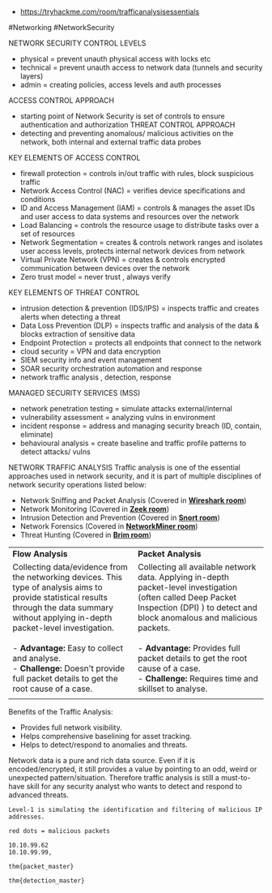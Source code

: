 - https://tryhackme.com/room/trafficanalysisessentials

#Networking #NetworkSecurity


NETWORK SECURITY CONTROL LEVELS
- physical = prevent unauth physical access with locks etc
- technical = prevent unauth access to network data (tunnels and security layers)
- admin = creating policies, access levels and auth processes

ACCESS CONTROL APPROACH
- starting point of Network Security is set of controls to ensure authentication and authorization
THREAT CONTROL APPROACH
- detecting and preventing anomalous/ malicious activities  on the network, both internal and external traffic data probes

KEY ELEMENTS OF ACCESS CONTROL
- firewall protection = controls in/out traffic with rules, block suspicious traffic
- Network Access Control (NAC) = verifies device specifications and conditions
- ID and Access Management (IAM) = controls & manages the asset IDs and user access to data systems and resources over the network
- Load Balancing = controls the resource usage to distribute tasks over a set of resources
- Network Segmentation = creates & controls network ranges and isolates user access levels, protects internal network devices from network
- Virtual Private Network (VPN) = creates & controls encrypted communication between devices over the network
- Zero trust model = never trust , always verify

KEY ELEMENTS OF THREAT CONTROL
- intrusion detection & prevention (IDS/IPS) = inspects traffic and creates alerts when detecting a threat
- Data Loss Prevention (DLP) = inspects traffic and analysis of the data & blocks extraction of sensitive data
- Endpoint Protection = protects all endpoints that connect to the network
- cloud security = VPN and data encryption
- SIEM security info and event management
- SOAR security orchestration automation and response
- network traffic analysis , detection, response

MANAGED SECURITY SERVICES (MSS)
- network penetration testing  = simulate attacks external/internal
- vulnerability assessment = analyzing vulns in environment
- incident response = address and managing security breach (ID, contain, eliminate)
- behavioural analysis = create baseline and traffic profile patterns to detect attacks/ vulns


NETWORK TRAFFIC ANALYSIS
Traffic analysis is one of the essential approaches used in network security, and it is part of multiple disciplines of network security operations listed below:

- Network Sniffing and Packet Analysis (Covered in [**Wireshark room**](https://tryhackme.com/room/wiresharkthebasics))
- Network Monitoring (Covered in [**Zeek room**](https://tryhackme.com/room/zeekbro))
- Intrusion Detection and Prevention (Covered in [**Snort room**](https://tryhackme.com/room/snort))  
- Network Forensics (Covered in [**NetworkMiner room**](https://tryhackme.com/room/networkminer))
- Threat Hunting (Covered in [**Brim room**](https://tryhackme.com/room/brim))



|                                                                                                                                                                                                                                                                                                                                              |                                                                                                                                                                                                                                                                                                                                        |
| -------------------------------------------------------------------------------------------------------------------------------------------------------------------------------------------------------------------------------------------------------------------------------------------------------------------------------------------- | -------------------------------------------------------------------------------------------------------------------------------------------------------------------------------------------------------------------------------------------------------------------------------------------------------------------------------------- |
| **Flow Analysis**                                                                                                                                                                                                                                                                                                                            | **Packet Analysis**                                                                                                                                                                                                                                                                                                                    |
| Collecting data/evidence from the networking devices. This type of analysis aims to provide statistical results through the data summary without applying in-depth packet-level investigation.<br><br>- **Advantage:** Easy to collect and analyse.<br>- **Challenge:** Doesn't provide full packet details to get the root cause of a case. | Collecting all available network data. Applying in-depth packet-level investigation (often called Deep Packet Inspection (DPI) ) to detect and block anomalous and malicious packets.<br><br>- **Advantage:** Provides full packet details to get the root cause of a case.<br>- **Challenge:** Requires time and skillset to analyse. |
|                                                                                                                                                                                                                                                                                                                                              |                                                                                                                                                                                                                                                                                                                                        |

Benefits of the Traffic Analysis:
- Provides full network visibility.
- Helps comprehensive baselining for asset tracking.
- Helps to detect/respond to anomalies and threats.

Network data is a pure and rich data source. Even if it is encoded/encrypted, it still provides a value by pointing to an odd, weird or unexpected pattern/situation. Therefore traffic analysis is still a must-to-have skill for any security analyst who wants to detect and respond to advanced threats.

```
Level-1 is simulating the identification and filtering of malicious IP addresses.

red dots = malicious packets

10.10.99.62
10.10.99.99, 

thm{packet_master}

thm{detection_master}

```


















